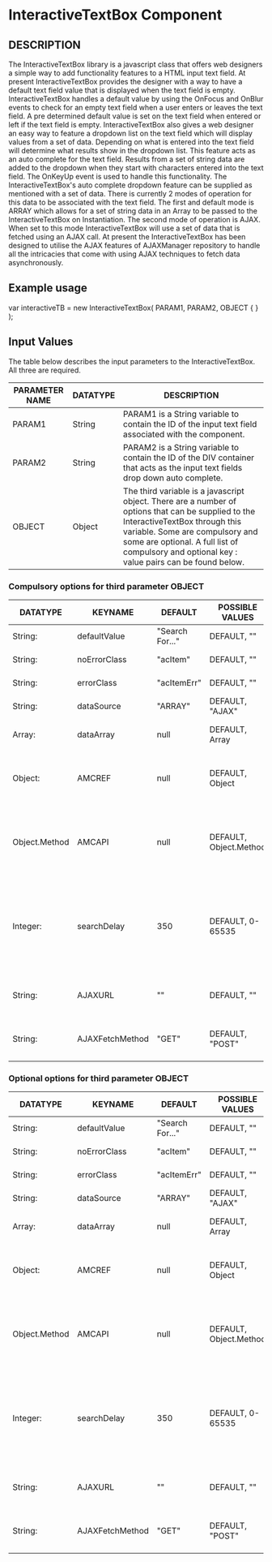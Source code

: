 # InteractiveTextBox Component

## DESCRIPTION

The InteractiveTextBox library is a javascript class that offers web designers a simple way to add functionality features to a HTML
input text field.  At present InteractiveTextBox provides the designer with a way to have a default text field value that is displayed
when the text field is empty.  InteractiveTextBox handles a default value by using the OnFocus and OnBlur events to check for an empty
text field when a user enters or leaves the text field.  A pre determined default value is set on the text field when entered or left
if the text field is empty.  InteractiveTextBox also gives a web designer an easy way to feature a dropdown list on the text field
which will display values from a set of data.  Depending on what is entered into the text field will determine what results show in
the dropdown list.  This feature acts as an auto complete for the text field.  Results from a set of string data are added to the
dropdown when they start with characters entered into the text field.  The OnKeyUp event is used to handle this functionality.  The
InteractiveTextBox's auto complete dropdown feature can be supplied as mentioned with a set of data.  There is currently 2 modes of
operation for this data to be associated with the text field.  The first and default mode is ARRAY which allows for a set of string
data in an Array to be passed to the InteractiveTextBox on Instantiation.  The second mode of operation is AJAX.  When set to this
mode InteractiveTextBox will use a set of data that is fetched using an AJAX call.  At present the InteractiveTextBox has been
designed to utilise the AJAX features of AJAXManager repository to handle all the intricacies that come with using AJAX techniques to
fetch data asynchronously.

## Example usage

var interactiveTB = new InteractiveTextBox( PARAM1, PARAM2, OBJECT { } );

## Input Values

The table below describes the input parameters to the InteractiveTextBox.  All three are required.

|PARAMETER NAME      |  DATATYPE         |  DESCRIPTION    |
|--------------------|-------------------|-----------------|
|PARAM1              |  String           | PARAM1 is a String variable to contain the ID of the input text field associated with the component.
|PARAM2              |  String           | PARAM2 is a String variable to contain the ID of the DIV container that acts as the input text fields drop down auto complete.
|OBJECT              |  Object           | The third variable is a javascript object.  There are a number of options that can be supplied to the InteractiveTextBox through this variable.  Some are compulsory and some are optional.  A full list of compulsory and optional key : value pairs can be found below.

### Compulsory options for third parameter OBJECT

|DATATYPE      |  KEYNAME         |  DEFAULT                     |  POSSIBLE VALUES         |  DESCRIPTIONS                           |
|--------------|------------------|------------------------------|--------------------------|-----------------------------------------|
|String:       |  defaultValue    |  "Search For..."             |  DEFAULT, "<any>"         |  Default value displayed in text field
|String:       |  noErrorClass    |  "acItem"     |  DEFAULT, "<any>"         |  CSS dropdown style for matched data    
|String:       |  errorClass      |  "acItemErr"  |  DEFAULT, "<any>"         |  CSS dropdown style for no data error  message
|String:       |  dataSource      |  "ARRAY"                     |  DEFAULT, "AJAX"          |  method for retrieving data for drop    down
|Array:        |  dataArray       |  null                        |  DEFAULT, Array           |  used to supply data as Array (used  with dataSource 'ARRAY' MODE
|Object:       |  AMCREF          |  null                        |  DEFAULT, Object          |  AMCREF (AJAXManagerClientReference)    points to instance of AJAXManagerClient.  Used with dataSource 'AJAX' MODE
|Object.Method |  AMCAPI          |  null                        |  DEFAULT, Object.Method   |  AMCAPI (AJAXManagerClient)(API) points to method of instance of AJAXManagerClient that accepts new AJAX requests from components.  Used with dataSource 'AJAX' MODE
|Integer:      |  searchDelay     |  350                         |  DEFAULT, 0-65535         |  Creates a delay between key presses.  Most useful when used in 'AJAX' MODE.  Having a delay means that every key press isn't sent as a new AJAX request.  If set to 0 every key press will cause a new AJAX request sent.  350 (0.35 of a second) recommended.
|String:       |  AJAXURL         |  ""                          |  DEFAULT, "<URLForAJAX>"  |  When using dataSource 'AJAX' MODE   this is where the file that processes the AJAX request can be specified.
|String:       |  AJAXFetchMethod |  "GET"                       |  DEFAULT, "POST"          |  When using dataSource 'AJAX' MODE     here is where the request mode type.  Either "GET" or "POST" can be used.

### Optional options for third parameter OBJECT

|DATATYPE      |  KEYNAME         |  DEFAULT                     |  POSSIBLE VALUES         |  DESCRIPTIONS                           |
|--------------|------------------|------------------------------|--------------------------|-----------------------------------------|
|String:       |  defaultValue    |  "Search For..."             |  DEFAULT, "<any>"         |  Default value displayed in text field
|String:       |  noErrorClass    |  "acItem"     |  DEFAULT, "<any>"         |  CSS dropdown style for matched data    
|String:       |  errorClass      |  "acItemErr"  |  DEFAULT, "<any>"         |  CSS dropdown style for no data error  message
|String:       |  dataSource      |  "ARRAY"                     |  DEFAULT, "AJAX"          |  method for retrieving data for drop    down
|Array:        |  dataArray       |  null                        |  DEFAULT, Array           |  used to supply data as Array (used  with dataSource 'ARRAY' MODE
|Object:       |  AMCREF          |  null                        |  DEFAULT, Object          |  AMCREF (AJAXManagerClientReference)    points to instance of AJAXManagerClient.  Used with dataSource 'AJAX' MODE
|Object.Method |  AMCAPI          |  null                        |  DEFAULT, Object.Method   |  AMCAPI (AJAXManagerClient)(API) points to method of instance of AJAXManagerClient that accepts new AJAX requests from components.  Used with dataSource 'AJAX' MODE
|Integer:      |  searchDelay     |  350                         |  DEFAULT, 0-65535         |  Creates a delay between key presses.  Most useful when used in 'AJAX' MODE.  Having a delay means that every key press isn't sent as a new AJAX request.  If set to 0 every key press will cause a new AJAX request sent.  350 (0.35 of a second) recommended.
|String:       |  AJAXURL         |  ""                          |  DEFAULT, "<URLForAJAX>"  |  When using dataSource 'AJAX' MODE   this is where the file that processes the AJAX request can be specified.
|String:       |  AJAXFetchMethod |  "GET"                       |  DEFAULT, "POST"          |  When using dataSource 'AJAX' MODE     here is where the request mode type.  Either "GET" or "POST" can be used.
